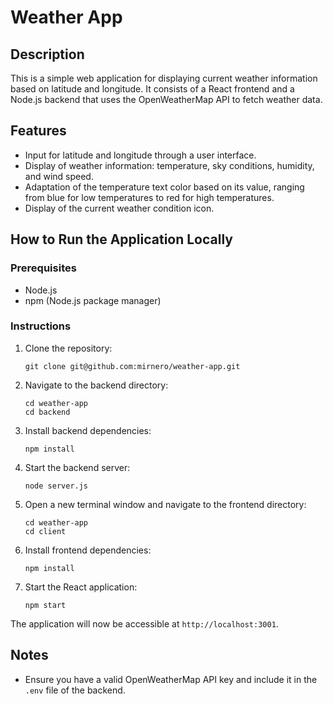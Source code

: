 
# Weather App

## Description
This is a simple web application for displaying current weather information based on latitude and longitude. It consists of a React frontend and a Node.js backend that uses the OpenWeatherMap API to fetch weather data.

## Features
- Input for latitude and longitude through a user interface.
- Display of weather information: temperature, sky conditions, humidity, and wind speed.
- Adaptation of the temperature text color based on its value, ranging from blue for low temperatures to red for high temperatures.
- Display of the current weather condition icon.

## How to Run the Application Locally

### Prerequisites
- Node.js
- npm (Node.js package manager)

### Instructions

1. Clone the repository:
   ```
   git clone git@github.com:mirnero/weather-app.git
   ```

2. Navigate to the backend directory:
   ```
   cd weather-app
   cd backend
   ```

3. Install backend dependencies:
   ```
   npm install
   ```

4. Start the backend server:
   ```
   node server.js
   ```

5. Open a new terminal window and navigate to the frontend directory:
   ```
   cd weather-app
   cd client
   ```

6. Install frontend dependencies:
   ```
   npm install
   ```

7. Start the React application:
   ```
   npm start
   ```

The application will now be accessible at `http://localhost:3001`.

## Notes
- Ensure you have a valid OpenWeatherMap API key and include it in the `.env` file of the backend.